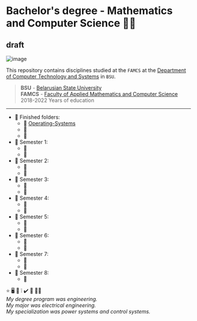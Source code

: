 #  Bachelor's degree - Mathematics and Computer Science :man_student: 
## draft
![image](https://user-images.githubusercontent.com/60915234/192141338-8ad79e8b-51d5-48cc-a46c-32854e5f1c04.png)

This repository contains disciplines studied at the `FAMCS` at the [Department of Computer Technology and Systems](https://bsu.by/en/structure/faculties/kafedry/kafedra-kompyuternykh-tekhnologiy-i-sistem-d) in `BSU`.

> **BSU** - [Belarusian State University](https://bsu.by/en/)\
> **FAMCS** - [Faculty of Applied Mathematics and Computer Science](https://fpmi.bsu.by/en/main.aspx)\
> 2018-2022 Years of education


***
+ :file_folder: Finished folders:  
  - :round_pushpin: [Operating-Systems](/Operating-Systems)  
  - :round_pushpin:   
  - :round_pushpin:   
+ :file_folder: Semester 1:  
  - :round_pushpin:  
  - :round_pushpin:   
+ :file_folder: Semester 2:  
  - :round_pushpin:    
  - :round_pushpin:   
+ :file_folder: Semester 3:  
  - :round_pushpin:  
  - :round_pushpin:  
+ :file_folder: Semester 4:  
  - :round_pushpin:  
  - :round_pushpin:   
+ :file_folder: Semester 5:  
  - :round_pushpin:  
  - :round_pushpin:   
+ :file_folder: Semester 6:  
  - :round_pushpin:  
  - :round_pushpin:  
+ :file_folder: Semester 7:  
  - :round_pushpin:  
  - :round_pushpin: 
+ :file_folder: Semester 8:  
  - :round_pushpin:  


:star:
:desktop_computer:
:bookmark_tabs:
:grey_exclamation:
:heavy_check_mark:
:small_blue_diamond:
:technologist:\
*My degree program was engineering.  
My major was electrical engineering.  
My specialization was power systems and control systems.*
